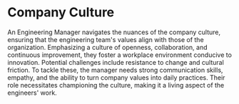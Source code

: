 # Company Culture

An Engineering Manager navigates the nuances of the company culture, ensuring that the engineering team's values align with those of the organization. Emphasizing a culture of openness, collaboration, and continuous improvement, they foster a workplace environment conducive to innovation. Potential challenges include resistance to change and cultural friction. To tackle these, the manager needs strong communication skills, empathy, and the ability to turn company values into daily practices. Their role necessitates championing the culture, making it a living aspect of the engineers' work.